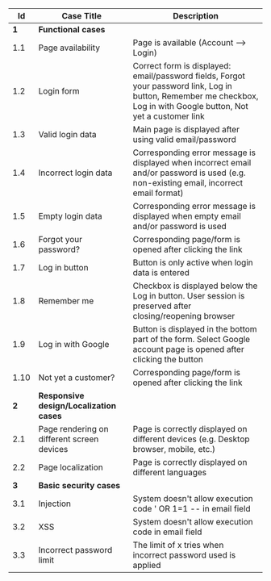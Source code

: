 | **Id** | **Case Title**                             | **Description**                                                                                                                                                      |
|--------|--------------------------------------------|----------------------------------------------------------------------------------------------------------------------------------------------------------------------|
| **1**  | **Functional cases**                       |                                                                                                                                                                      |
| 1.1    | Page availability                          | Page is available (Account --> Login)                                                                                                                                |
| 1.2    | Login form                                 | Correct form is displayed: email/password fields, Forgot your password link, Log in button, Remember me checkbox, Log in with Google button, Not yet a customer link |
| 1.3    | Valid login data                           | Main page is displayed after using valid email/password                                                                                                              |
| 1.4    | Incorrect login data                       | Corresponding error message is displayed when incorrect email and/or password is used (e.g. non-existing email, incorrect email format)                              |
| 1.5    | Empty login data                           | Corresponding error message is displayed when empty email and/or password is used                                                                                    |
| 1.6    | Forgot your password?                      | Corresponding page/form is opened after clicking the link                                                                                                            |
| 1.7    | Log in button                              | Button is only active when login data is entered                                                                                                                     |
| 1.8    | Remember me                                | Checkbox is displayed below the Log in button. User session is preserved after closing/reopening browser                                                             |
| 1.9    | Log in with Google                         | Button is displayed in the bottom part of the form. Select Google account page is opened after clicking the button                                                   |
| 1.10   | Not yet a customer?                        | Corresponding page/form is opened after clicking the link                                                                                                            |
| **2**  | **Responsive design/Localization cases**   |                                                                                                                                                                      |
| 2.1    | Page rendering on different screen devices | Page is correctly displayed on different devices (e.g. Desktop browser, mobile, etc.)                                                                                |
| 2.2    | Page localization                          | Page is correctly displayed on different languages                                                                                                                   |
| **3**  | **Basic security cases**                   |                                                                                                                                                                      |
| 3.1    | Injection                                  | System doesn't allow execution code ' OR 1=1 -- in email field                                                                                                       |
| 3.2    | XSS                                        | System doesn't allow execution code <script>alert('XSS')</script> in email field                                                                                     |
| 3.3    | Incorrect password limit                   | The limit of x tries when incorrect password used is applied                                                                                                         |